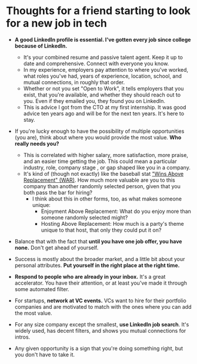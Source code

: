 # Thoughts for a friend starting to look for a new job in tech

- **A good LinkedIn profile is essential. I've gotten every job since college
  because of LinkedIn.**

  - It's your combined resume and passive talent agent. Keep it up to date and
    comprehensive. Connect with everyone you know.
  - In my experience, employers pay attention to where you've worked, what roles
    you've had, years of experience, location, school, and mutual connections, in
    roughly that order.
  - Whether or not you set "Open to Work", it tells employers that you exist,
    that you're available, and whether they should reach out to you. Even if they
    emailed you, they found you on LinkedIn.
  - This is advice I got from the CTO at my first internship. It was good advice
    ten years ago and will be for the next ten years. It's here to stay.

- If you're lucky enough to have the possibility of multiple opportunities (you
  are), think about where you would provide the most value. **Who really needs
  you?**

  - This is correlated with higher salary, more satisfaction, more praise, and
    an easier time getting the job. This could mean a particular industry, role,
    company stage , or gap shaped like you in a company.
  - It's kind of (though not exactly) like the baseball stat ["Wins Above
    Replacement" (WAR)](https://en.wikipedia.org/wiki/Wins_above_replacement). How
    much more valuable are you to this company than another randomly selected
    person, given that you both pass the bar for hiring?
    - I think about this in other forms, too, as what makes someone unique:
      - Enjoyment Above Replacement: What do you enjoy more than someone
        randomly selected might?
      - Hosting Above Replacement: How much is a party's theme unique to that
        host, that only they could put it on?

- Balance that with the fact that **until you have one job offer, you have
  none.** Don't get ahead of yourself.

- Success is mostly about the broader market, and a little bit about your
  personal attributes. **Put yourself in the right place at the right time.**

- **Respond to people who are already in your inbox.** It's a great accelerator.
  You have their attention, or at least you've made it through some automated
  filter.

- For startups, **network at VC events.** VCs want to hire for their portfolio
  companies and are motivated to match with the ones where you can add the most
  value.

- For any size company except the smallest, **use LinkedIn job search**. It's
  widely used, has decent filters, and shows you mutual connections for intros.

- Any given opportunity is a sign that you're doing something right, but you
  don't have to take it.
